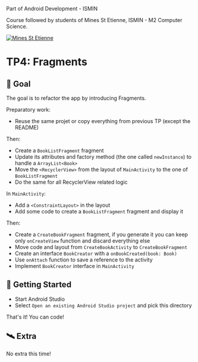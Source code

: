 Part of Android Development - ISMIN

Course followed by students of Mines St Etienne, ISMIN - M2 Computer Science.

[![Mines St Etienne](./logo.png)](https://www.mines-stetienne.fr/)

# TP4: Fragments

## 📝 Goal

The goal is to refactor the app by introducing Fragments.

Preparatory work:
- Reuse the same projet or copy everything from previous TP (except the README)

Then:
- Create a `BookListFragment` fragment
- Update its attributes and factory method (the one called `newInstance`) to handle a `ArrayList<Book>`
- Move the `<RecyclerView>` from the layout of `MainActivity` to the one of `BookListFragment`
- Do the same for all RecyclerView related logic

In `MainActivity`:
- Add a `<ConstraintLayout>` in the layout
- Add some code to create a `BookListFragment` fragment and display it

Then:
- Create a `CreateBookFragment` fragment, if you generate it you can keep only `onCreateView` function and discard everything else
- Move code and layout from `CreateBookActivity` to `CreateBookFragment`
- Create an interface `BookCreator` with a `onBookCreated(book: Book)`
- Use `onAttach` function to save a reference to the activity 
- Implement `BookCreator` interface in `MainActivity`

## 🚀 Getting Started

 - Start Android Studio
 - Select `Open an existing Android Studio project` and pick this directory

That's it! You can code!

## 🛰 Extra

No extra this time!